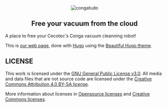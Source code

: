 <div align="center">
    <img src="https://raw.githubusercontent.com/congatudo/Congatudo/master/assets/logo/congatudo_logo_with_name.png" alt="congatudo">
    <p align="center"><h2>Free your vacuum from the cloud</h2></p>
</div>

A place to free your Cecotec's Conga vacuum cleanning robot!

This is [our web page](https://congatudo.cloud/), done with [Hugo](https://gohugo.io/) using
the [Beautiful Hugo theme](https://github.com/halogenica/beautifulhugo).

## LICENSE

This work is licensed under the [GNU General Public License v3.0](LICENSE-GPLV30). All media and data files that are not source code are licensed under the [Creative Commons Attribution 4.0 BY-SA license](LICENSE-CCBYSA40).

More information about licenses in [Opensource licenses](https://opensource.org/licenses/) and [Creative Commons licenses](https://creativecommons.org/licenses/).
